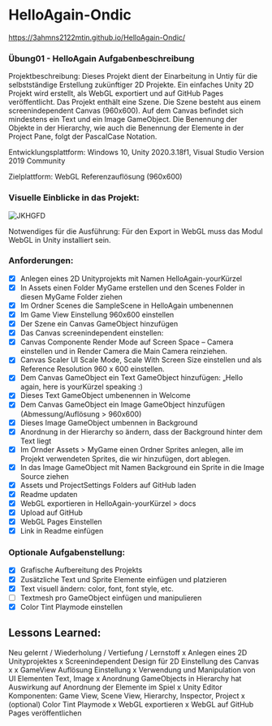 # HelloAgain-Ondic

https://3ahmns2122mtin.github.io/HelloAgain-Ondic/



### Übung01 - HelloAgain Aufgabenbeschreibung
Projektbeschreibung:
Dieses Projekt dient der Einarbeitung in Untiy für die selbstständige Erstellung zukünftiger 2D Projekte. Ein einfaches Unity 2D Projekt wird erstellt, als WebGL exportiert und auf GitHub Pages veröffentlicht. Das Projekt enthält eine Szene. Die Szene besteht aus einem screenindependent Canvas (960x600). Auf dem Canvas befindet sich mindestens ein Text und ein Image GameObject. Die Benennung der Objekte in der Hierarchy, wie auch die Benennung der Elemente in der Project Pane, folgt der PascalCase Notation.

Entwicklungsplattform:
Windows 10, Unity 2020.3.18f1, Visual Studio Version 2019 Community

Zielplattform:
WebGL Referenzauflösung (960x600)

### Visuelle Einblicke in das Projekt:
![JKHGFD](https://user-images.githubusercontent.com/91017666/144385474-12608d66-fd18-49e2-ae4e-81f3da0732bc.JPG)


Notwendiges für die Ausführung:
Für den Export in WebGL muss das Modul WebGL in Unity installiert sein.

### Anforderungen:
 - [x] Anlegen eines 2D Unityprojekts mit Namen HelloAgain-yourKürzel
 - [x] In Assets einen Folder MyGame erstellen und den Scenes Folder in diesen MyGame Folder ziehen
 - [x] Im Ordner Scenes die SampleScene in HelloAgain umbenennen
 - [x] Im Game View Einstellung 960x600 einstellen
 - [x] Der Szene ein Canvas GameObject hinzufügen
 - [x] Das Canvas screenindependent einstellen:
 - [x] Canvas Componente Render Mode auf Screen Space – Camera einstellen und in Render Camera die Main Camera reinziehen.
 - [x] Canvas Scaler UI Scale Mode, Scale With Screen Size einstellen und als Reference Resolution 960 x 600 einstellen.
  - [x] Dem Canvas GameObject ein Text GameObject hinzufügen: „Hello again, here is yourKürzel speaking :)
 - [x] Dieses Text GameObject umbenennen in Welcome
 - [x] Dem Canvas GameObject ein Image GameObject hinzufügen (Abmessung/Auflösung > 960x600)
 - [x] Dieses Image GameObject umbennen in Background
 - [x] Anordnung in der Hierarchy so ändern, dass der Background hinter dem Text liegt
 - [x] Im Ornder Assets > MyGame einen Ordner Sprites anlegen, alle im Projekt verwendeten Sprites, die wir hinzufügen, dort ablegen.
 - [x] In das Image GameObject mit Namen Background ein Sprite in die Image Source ziehen
 - [x] Assets und ProjectSettings Folders auf GitHub laden
 - [x] Readme updaten
 - [x] WebGL exportieren in HelloAgain-yourKürzel > docs
 - [x] Upload auf GitHub
 - [x] WebGL Pages Einstellen
 - [x] Link in Readme einfügen
### Optionale Aufgabenstellung:
 - [x] Grafische Aufbereitung des Projekts
 - [x] Zusätzliche Text und Sprite Elemente einfügen und platzieren
 - [x] Text visuell ändern: color, font, font style, etc.
 - [ ] Textmesh pro GameObject einfügen und manipulieren
 - [x] Color Tint Playmode einstellen
## Lessons Learned:
Neu gelernt /	Wiederholung	/ Vertiefung / Lernstoff
                  x		                      Anlegen eines 2D Unityprojektes
     x			                                  Screenindependent Design für 2D Einstellung des Canvas
     x	           x		                      GameView Auflösung Einstellung
                                 x	        Verwendung und Manipulation von UI Elementen Text, Image
                   x		                      Anordnung GameObjects in Hierarchy hat Auswirkung auf Anordnung der Elemente im Spiel
                   x		                      Unity Editor Komponenten: Game View, Scene View, Hierarchy, Inspector, Project
      x			                                  (optional) Color Tint Playmode
      x			                                   WebGL exportieren
      x			                                   WebGL auf GitHub Pages veröffentlichen
